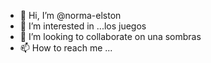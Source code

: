 - 👋 Hi, I’m @norma-elston
- 👀 I’m interested in ...los  juegos
- 💞️ I’m looking to collaborate on  una sombras
- 📫 How to reach me ...

<!---
norma-elston/norma-elston is a ✨ special ✨ repository because its `README.md` (this file) appears on your GitHub profile.
You can click the Preview link to take a look at your changes.
--->
